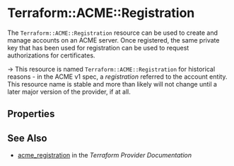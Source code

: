 # Terraform::ACME::Registration

The `Terraform::ACME::Registration` resource can be used to create and manage accounts on an
ACME server. Once registered, the same private key that has been used for
registration can be used to request authorizations for certificates.

-> This resource is named `Terraform::ACME::Registration` for historical reasons - in the
ACME v1 spec, a _registration_ referred to the account entity.  This resource
name is stable and more than likely will not change until a later major version
of the provider, if at all.

## Properties


## See Also

* [acme_registration](https://www.terraform.io/docs/providers/acme/r/registration.html) in the _Terraform Provider Documentation_